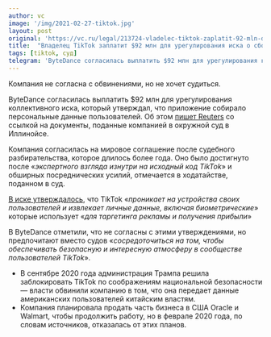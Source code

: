 ```yaml
---
author: vc
image: '/img/2021-02-27-tiktok.jpg'
layout: post
original: 'https://vc.ru/legal/213724-vladelec-tiktok-zaplatit-92-mln-dlya-uregulirovaniya-iska-o-sbore-lichnyh-dannyh-v-ssha'
title:  "Владелец TikTok заплатит $92 млн для урегулирования иска о сборе личных данных в США"
tags: [tiktok, суд]
telegram: 'ByteDance согласилась выплатить $92 млн для урегулирования коллективного иска, который утверждал, что приложение собирало персональные данные пользователей.'
---
```

Компания не согласна с обвинениями, но не хочет судиться.

ByteDance согласилась выплатить $92 млн для урегулирования коллективного иска, который утверждал, что приложение собирало персональные данные пользователей. Об этом [пишет Reuters](https://www.reuters.com/article/us-bytedance-tiktok-lawsuit/bytedance-agrees-to-92-million-privacy-settlement-with-u-s-tiktok-users-idUSKBN2AP2O5?il=0) со ссылкой на документы, поданные компанией в окружной суд в Иллинойсе.

Компания согласилась на мировое соглашение после судебного разбирательства, которое длилось более года. Оно было достигнуто после «*экспертного взгляда изнутри на исходный код TikTok*» и обширных посреднических усилий, отмечается в ходатайстве, поданном в суд.

[В иске утверждалось](https://beta.documentcloud.org/documents/20491862-plaintiffs-motion-for-preliminary-approval-of-class-action-settlement), что TikTok «*проникает на устройства своих пользователей и извлекает личные данные, включая биометрические*» которые использует «*для таргетинга рекламы и получения прибыли*»

В ByteDance отметили, что не согласны с этими утверждениями, но предпочитают вместо судов «*сосредоточиться на том, чтобы обеспечивать безопасную и интересную атмосферу в сообществе пользователей TikTok*».

* В сентябре 2020 года администрация Трампа решила заблокировать TikTok по соображениям национальной безопасности — власти обвинили компанию в том, что она передает данные американских пользователей китайским властям.
* Компания планировала продать часть бизнеса в США Oracle и Walmart, чтобы продолжить работу, но в феврале 2020 года, по словам источников, отказалась от этих планов.

